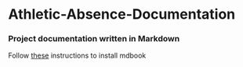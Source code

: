 # Athletic-Absence-Documentation
### Project documentation written in Markdown
Follow [these](https://rust-lang.github.io/mdBook/guide/installation.html) instructions to install mdbook
